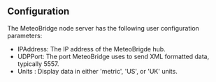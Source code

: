 ## Configuration

The MeteoBridge node server has the following user configuration
parameters:

- IPAddress: The IP address of the MeteoBrigde hub.
- UDPPort: The port MeteoBridge uses to send XML formatted data, typically 5557.
- Units : Display data in either 'metric', 'US', or 'UK' units.

